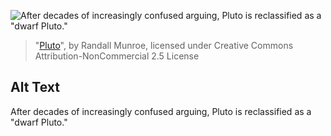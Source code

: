 ![After decades of increasingly confused arguing, Pluto is reclassified as a "dwarf Pluto."](https://imgs.xkcd.com/comics/pluto.png)
> "[Pluto](https://xkcd.com/1551/)", by Randall Munroe, licensed under Creative Commons Attribution-NonCommercial 2.5 License

## Alt Text
After decades of increasingly confused arguing, Pluto is reclassified as a "dwarf Pluto."
